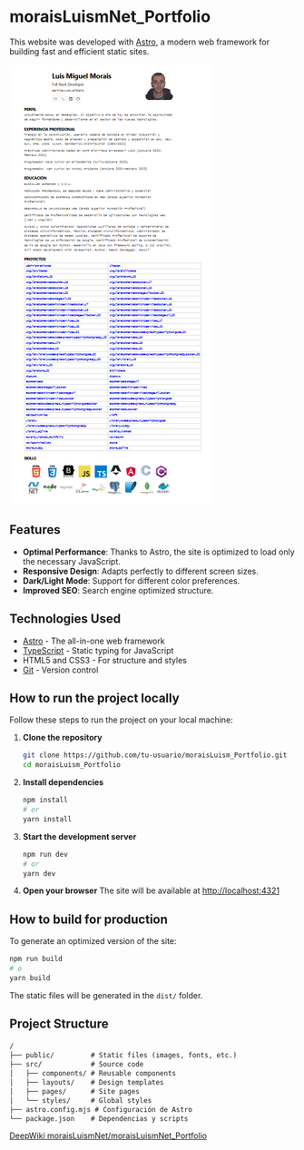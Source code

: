 # moraisLuismNet_Portfolio

This website was developed with [Astro](https://astro.build/), a modern web framework for building fast and efficient static sites.

![moraisLuismNet_Portfolio](img/portfolio.png)
## Features  

- **Optimal Performance**: Thanks to Astro, the site is optimized to load only the necessary JavaScript.
- **Responsive Design**: Adapts perfectly to different screen sizes.
- **Dark/Light Mode**: Support for different color preferences.
- **Improved SEO**: Search engine optimized structure.

## Technologies Used

- [Astro](https://astro.build/) - The all-in-one web framework
- [TypeScript](https://www.typescriptlang.org/) - Static typing for JavaScript
- HTML5 and CSS3 - For structure and styles
- [Git](https://git-scm.com/) - Version control

## How to run the project locally

Follow these steps to run the project on your local machine:

1. **Clone the repository**
   ```bash
   git clone https://github.com/tu-usuario/moraisLuism_Portfolio.git
   cd moraisLuism_Portfolio
   ```

2. **Install dependencies**
   ```bash
   npm install
   # or
   yarn install
   ```

3. **Start the development server**
   ```bash
   npm run dev
   # or
   yarn dev
   ```

4. **Open your browser**
   The site will be available at [http://localhost:4321](http://localhost:4321)

## How to build for production

To generate an optimized version of the site:

```bash
npm run build
# o
yarn build
```

The static files will be generated in the `dist/` folder.

## Project Structure

```
/
├── public/         # Static files (images, fonts, etc.)
├── src/            # Source code
│   ├── components/ # Reusable components
│   ├── layouts/    # Design templates
│   ├── pages/      # Site pages
│   └── styles/     # Global styles
├── astro.config.mjs # Configuración de Astro
└── package.json    # Dependencias y scripts
```

[DeepWiki moraisLuismNet/moraisLuismNet_Portfolio](https://deepwiki.com/moraisLuismNet/moraisLuismNet_Portfolio)